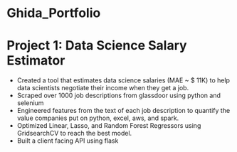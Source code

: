 # Ghida_Portfolio

# Project 1: Data Science Salary Estimator
<ul>
<li>Created a tool that estimates data science salaries (MAE ~ $ 11K) to help data scientists negotiate their income when they get a job.</li>
<li>Scraped over 1000 job descriptions from glassdoor using python and selenium </li>
<li>Engineered features from the text of each job description to quantify the value companies put on python, excel, aws, and spark. </li>
<li>Optimized Linear, Lasso, and Random Forest Regressors using GridsearchCV to reach the best model. </li>
<li>Built a client facing API using flask </li>
</ul>
